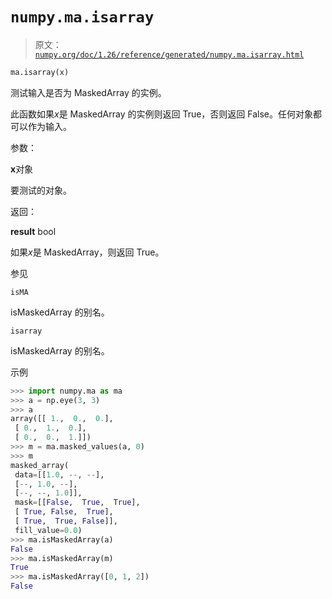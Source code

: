 # `numpy.ma.isarray`

> 原文：[`numpy.org/doc/1.26/reference/generated/numpy.ma.isarray.html`](https://numpy.org/doc/1.26/reference/generated/numpy.ma.isarray.html)

```py
ma.isarray(x)
```

测试输入是否为 MaskedArray 的实例。

此函数如果*x*是 MaskedArray 的实例则返回 True，否则返回 False。任何对象都可以作为输入。

参数：

**x**对象

要测试的对象。

返回：

**result** bool

如果*x*是 MaskedArray，则返回 True。

参见

`isMA`

isMaskedArray 的别名。

`isarray`

isMaskedArray 的别名。

示例

```py
>>> import numpy.ma as ma
>>> a = np.eye(3, 3)
>>> a
array([[ 1.,  0.,  0.],
 [ 0.,  1.,  0.],
 [ 0.,  0.,  1.]])
>>> m = ma.masked_values(a, 0)
>>> m
masked_array(
 data=[[1.0, --, --],
 [--, 1.0, --],
 [--, --, 1.0]],
 mask=[[False,  True,  True],
 [ True, False,  True],
 [ True,  True, False]],
 fill_value=0.0)
>>> ma.isMaskedArray(a)
False
>>> ma.isMaskedArray(m)
True
>>> ma.isMaskedArray([0, 1, 2])
False 
```
